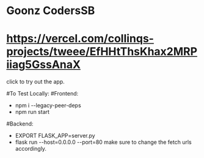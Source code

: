 # Goonz CodersSB

# https://vercel.com/collinqs-projects/tweee/EfHHtThsKhax2MRPiiag5GssAnaX
click to try out the app.


#To Test Locally:
#Frontend:
- npm i --legacy-peer-deps
- npm run start

#Backend:
- EXPORT FLASK_APP=server.py
- flask run --host=0.0.0.0 --port=80
make sure to change the fetch urls accordingly.


